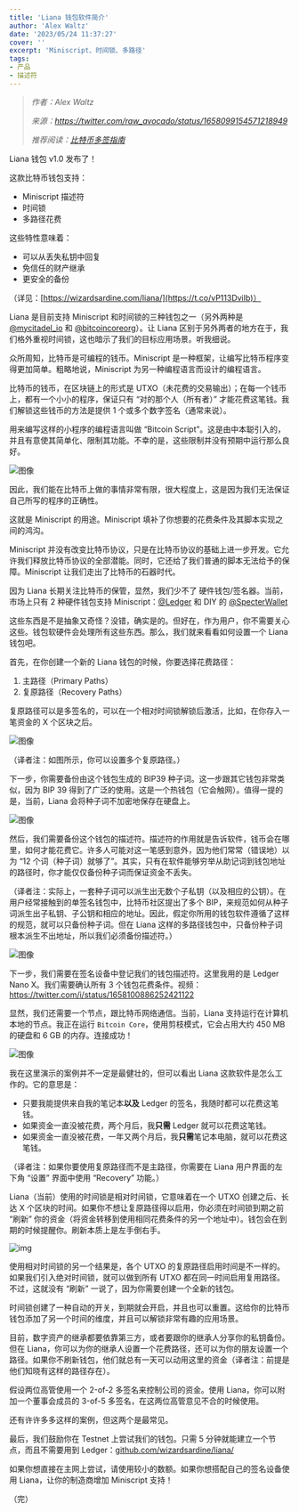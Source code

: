 ```yaml
---
title: 'Liana 钱包软件简介'
author: 'Alex Waltz'
date: '2023/05/24 11:37:27'
cover: ''
excerpt: 'Miniscript、时间锁、多路径'
tags:
- 产品
- 描述符
---
```



> *作者：Alex Waltz*
>
> *来源：<https://twitter.com/raw_avocado/status/1658099154571218949>*
>
> *推荐阅读：[比特币多签指南](https://www.btcstudy.org/2022/12/09/a-guide-for-bitcoin-multi-sig-wallets-by-mi-zeng/)*



Liana 钱包 v1.0 发布了！

这款比特币钱包支持：

- Miniscript 描述符
- 时间锁
- 多路径花费

这些特性意味着：

- 可以从丢失私钥中回复
- 免信任的财产继承
- 更安全的备份

（详见：[https://wizardsardine.com/liana/](https://t.co/vP113DviIb)）

Liana 是目前支持 Miniscript 和时间锁的三种钱包之一（另外两种是 [@mycitadel_io](https://twitter.com/mycitadel_io) 和 [@bitcoincoreorg](https://twitter.com/bitcoincoreorg)）。让 Liana 区别于另外两者的地方在于，我们格外重视时间锁，这也暗示了我们的目标应用场景。听我细说。

众所周知，比特币是可编程的钱币。Miniscript 是一种框架，让编写比特币程序变得更加简单。粗略地说，Miniscript 为另一种编程语言而设计的编程语言。

比特币的钱币，在区块链上的形式是 UTXO（未花费的交易输出）；在每一个钱币上，都有一个小小的程序，保证只有 “对的那个人（所有者）” 才能花费这笔钱。我们解锁这些钱币的方法是提供 1 个或多个数字签名（通常来说）。

用来编写这样的小程序的编程语言叫做 “Bitcoin Script”。这是由中本聪引入的，并且有意使其简单化、限制其功能。不幸的是，这些限制并没有预期中运行那么良好。

![图像](../images/liana-wallet-introduction-by-alex-waltz/01.jpg)

因此，我们能在比特币上做的事情非常有限，很大程度上，这是因为我们无法保证自己所写的程序的正确性。

这就是 Miniscript 的用途。Miniscript 填补了你想要的花费条件及其脚本实现之间的鸿沟。

Miniscript 并没有改变比特币协议，只是在比特币协议的基础上进一步开发。它允许我们释放比特币协议的全部潜能。同时，它还给了我们普通的脚本无法给予的保障。Miniscript 让我们走出了比特币的石器时代。

因为 Liana 长期关注比特币的保管，显然，我们少不了 硬件钱包/签名器。当前，市场上只有 2 种硬件钱包支持 Miniscript：[@Ledger](https://twitter.com/Ledger) 和 DIY 的 [@SpecterWallet](https://twitter.com/SpecterWallet)

这些东西是不是抽象又奇怪？没错，确实是的。但好在，作为用户，你不需要关心这些。钱包软硬件会处理所有这些东西。那么，我们就来看看如何设置一个 Liana 钱包吧。

首先，在你创建一个新的 Liana 钱包的时候，你要选择花费路径：

1. 主路径（Primary Paths）
2. 复原路径（Recovery Paths）

复原路径可以是多签名的，可以在一个相对时间锁解锁后激活，比如，在你存入一笔资金的 X 个区块之后。

![图像](../images/liana-wallet-introduction-by-alex-waltz/03.jpg)

（译者注：如图所示，你可以设置多个复原路径。）

下一步，你需要备份由这个钱包生成的 BIP39 种子词。这一步跟其它钱包非常类似，因为 BIP 39 得到了广泛的使用。这是一个热钱包（它会触网）。值得一提的是，当前，Liana 会将种子词不加密地保存在硬盘上。

![图像](../images/liana-wallet-introduction-by-alex-waltz/02.jpg)

然后，我们需要备份这个钱包的描述符。描述符的作用就是告诉软件，钱币会在哪里，如何才能花费它。许多人可能对这一笔感到意外，因为他们常常（错误地）以为 “12 个词（种子词）就够了”。其实，只有在软件能够穷举从助记词到钱包地址的路径时，你才能仅仅备份种子词而保证资金不丢失。

（译者注：实际上，一套种子词可以派生出无数个子私钥（以及相应的公钥）。在用户经常接触到的单签名钱包中，比特币社区提出了多个 BIP，来规范如何从种子词派生出子私钥、子公钥和相应的地址。因此，假定你所用的钱包软件遵循了这样的规范，就可以只备份种子词。但在 Liana 这样的多路径钱包中，只备份种子词根本派生不出地址，所以我们必须备份描述符。）

![图像](../images/liana-wallet-introduction-by-alex-waltz/04.jpg)

下一步，我们需要在签名设备中登记我们的钱包描述符。这里我用的是 Ledger Nano X。我们需要确认所有 3 个钱包花费条件。视频：https://twitter.com/i/status/1658100886252421122

显然，我们还需要一个节点，跟比特币网络通信。当前，Liana 支持运行在计算机本地的节点。我正在运行 `Bitcoin Core`，使用剪枝模式，它会占用大约 450 MB 的硬盘和 6 GB 的内存。连接成功！

![图像](../images/liana-wallet-introduction-by-alex-waltz/05.jpg)

我在这里演示的案例并不一定是最健壮的，但可以看出 Liana 这款软件是怎么工作的。它的意思是：

- 只要我能提供来自我的笔记本**以及** Ledger 的签名，我随时都可以花费这笔钱。
- 如果资金一直没被花费，两个月后，我**只需** Ledger 就可以花费这笔钱。
- 如果资金一直没被花费，一年又两个月后，我**只需**笔记本电脑，就可以花费这笔钱。

（译者注：如果你要使用复原路径而不是主路径，你需要在 Liana 用户界面的左下角 “设置” 界面中使用 “Recovery” 功能。）

Liana（当前）使用的时间锁是相对时间锁，它意味着在一个 UTXO 创建之后、长达 X 个区块的时间。如果你不想让复原路径得以启用，你必须在时间锁到期之前 “刷新” 你的资金（将资金转移到使用相同花费条件的另一个地址中）。钱包会在到期的时候提醒你。刷新本质上是左手倒右手。

![img](../images/liana-wallet-introduction-by-alex-waltz/06.jpg)

使用相对时间锁的另一个结果是，各个 UTXO 的复原路径启用时间是不一样的。如果我们引入绝对时间锁，就可以做到所有 UTXO 都在同一时间启用复用路径。不过，这就没有 “刷新” 一说了，因为你需要创建一个全新的钱包。

时间锁创建了一种自动的开关，到期就会开启，并且也可以重置。这给你的比特币钱包添加了另一个时间的维度，并且可以解锁非常有趣的应用场景。

目前，数字资产的继承都要依靠第三方，或者要跟你的继承人分享你的私钥备份。但在 Liana，你可以为你的继承人设置一个花费路径，还可以为你的朋友设置一个路径。如果你不刷新钱包，他们就总有一天可以动用这里的资金（译者注：前提是他们知晓有这样的路径存在）。

假设两位高管使用一个 2-of-2 多签名来控制公司的资金。使用 Liana，你可以附加一个董事会成员的 3-of-5 多签名，在这两位高管意见不合的时候使用。

还有许许多多这样的案例，但这两个是最常见。

最后，我们鼓励你在 Testnet 上尝试我们的钱包。只需 5 分钟就能建立一个节点，而且不需要用到 Ledger：[github.com/wizardsardine/liana/](https://t.co/dPthu25D6A)

如果你想直接在主网上尝试，请使用较小的数额。如果你想搭配自己的签名设备使用 Liana，让你的制造商增加 Miniscript 支持！

（完）